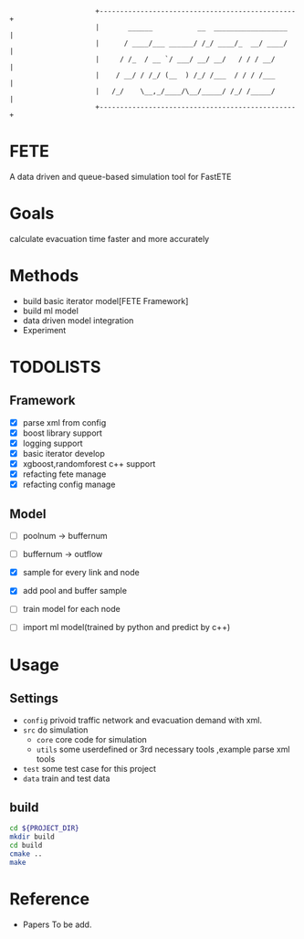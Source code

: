                          +------------------------------------------------+
                         |       ______           __  __________________  |
                         |      / ____/___ ______/ /_/ ____/_  __/ ____/  |
                         |     / /_  / __ `/ ___/ __/ __/   / / / __/     |
                         |    / __/ / /_/ (__  ) /_/ /___  / / / /___     |
                         |   /_/    \__,_/____/\__/_____/ /_/ /_____/     |
                         +------------------------------------------------+

# FETE
A data driven and  queue-based simulation tool for FastETE 

# Goals
calculate evacuation time faster and  more accurately

# Methods
-  build basic iterator model[FETE Framework]
-  build ml model
-  data driven model integration
-  Experiment

# TODOLISTS
## Framework
- [x] parse xml from config
- [x] boost library support
- [x] logging support
- [x] basic iterator develop
- [x] xgboost,randomforest c++ support
- [x] refacting fete manage
- [x] refacting config manage 

## Model
- [ ] poolnum -> buffernum
- [ ] buffernum -> outflow
- [x] sample for every link and node
- [x] add pool and buffer sample
- [ ] train model for each node
- [ ] import ml model(trained by python and predict by c++)


# Usage
## Settings
- `config` privoid traffic network and evacuation demand with xml.
- `src` do simulation
    - `core` core code for simulation
    - `utils` some userdefined or 3rd necessary tools ,example parse xml tools
- `test` some test case for this project
- `data` train and test data

## build
```bash
cd ${PROJECT_DIR}
mkdir build
cd build
cmake ..
make
```

# Reference
- Papers To be add.

